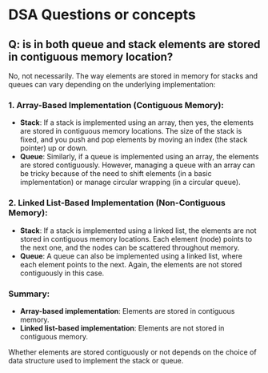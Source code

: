 # DSA Questions or concepts

## Q: is in both queue and stack elements are stored in contiguous memory location?


No, not necessarily. The way elements are stored in memory for stacks and queues can vary depending on the underlying implementation:

### 1. **Array-Based Implementation** (Contiguous Memory):

* **Stack**: If a stack is implemented using an array, then yes, the elements are stored in contiguous memory locations. The size of the stack is fixed, and you push and pop elements by moving an index (the stack pointer) up or down.
* **Queue**: Similarly, if a queue is implemented using an array, the elements are stored contiguously. However, managing a queue with an array can be tricky because of the need to shift elements (in a basic implementation) or manage circular wrapping (in a circular queue).

### 2. **Linked List-Based Implementation** (Non-Contiguous Memory):

* **Stack**: If a stack is implemented using a linked list, the elements are not stored in contiguous memory locations. Each element (node) points to the next one, and the nodes can be scattered throughout memory.
* **Queue**: A queue can also be implemented using a linked list, where each element points to the next. Again, the elements are not stored contiguously in this case.

### Summary:

* **Array-based implementation**: Elements are stored in contiguous memory.
* **Linked list-based implementation**: Elements are not stored in contiguous memory.

Whether elements are stored contiguously or not depends on the choice of data structure used to implement the stack or queue.
